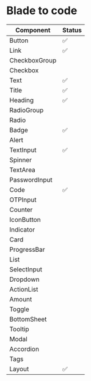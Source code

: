 # Blade to code

| Component     | Status |
| ------------- | ------ |
| Button        | ✅     |
| Link          | ✅     |
| CheckboxGroup |        |
| Checkbox      |        |
| Text          | ✅     |
| Title         | ✅     |
| Heading       | ✅     |
| RadioGroup    |        |
| Radio         |        |
| Badge         | ✅     |
| Alert         |        |
| TextInput     | ✅     |
| Spinner       |        |
| TextArea      |        |
| PasswordInput |        |
| Code          | ✅     |
| OTPInput      |        |
| Counter       |        |
| IconButton    |        |
| Indicator     |        |
| Card          |        |
| ProgressBar   |        |
| List          |        |
| SelectInput   |        |
| Dropdown      |        |
| ActionList    |        |
| Amount        |        |
| Toggle        |        |
| BottomSheet   |        |
| Tooltip       |        |
| Modal         |        |
| Accordion     |        |
| Tags          |        |
| Layout        | ✅     |
